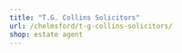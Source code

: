 ```yaml
---
title: "T.G. Collins Solicitors"
url: /chelmsford/t-g-collins-solicitors/
shop: estate agent
---
```

